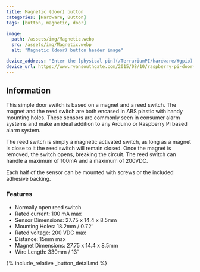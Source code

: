 ```yaml
---
title: Magnetic (door) button
categories: [Hardware, Button]
tags: [button, magnetic, door]

image:
  path: /assets/img/Magnetic.webp
  src: /assets/img/Magnetic.webp
  alt: "Magnetic (door) button header image"

device_address: "Enter the [physical pin](/TerrariumPI/hardware/#gpio) number on which the device is connected<br />Ex: `27`<br />Or when used with an [IO expander](/TerrariumPI/hardware/io-expander/) use format: pcf857[4/5]-[IO-expander-port],[I2C_address],[I2C_buss] where I2C_buss is optional<br />Ex:`pcf8575-9,0x4c,3`"
device_url: https://www.ryansouthgate.com/2015/08/10/raspberry-pi-door-sensor/
---
```


## Information

This simple door switch is based on a magnet and a reed switch. The magnet and the reed switch are both encased in ABS plastic with handy mounting holes. These sensors are commonly seen in consumer alarm systems and make an ideal addition to any Arduino or Raspberry Pi based alarm system.

The reed switch is simply a magnetic activated switch, as long as a magnet is close to it the reed switch will remain closed. Once the magnet is removed, the switch opens, breaking the circuit. The reed switch can handle a maximum of 100mA and a maximum of 200VDC.

Each half of the sensor can be mounted with screws or the included adhesive backing.

### Features

- Normally open reed switch
- Rated current: 100 mA max
- Sensor Dimensions: 27.75 x 14.4 x 8.5mm
- Mounting Holes: 18.2mm / 0.72″
- Rated voltage: 200 VDC max
- Distance: 15mm max
- Magnet Dimensions: 27.75 x 14.4 x 8.5mm
- Wire Length: 330mm / 13″

{% include_relative _button_detail.md %}

